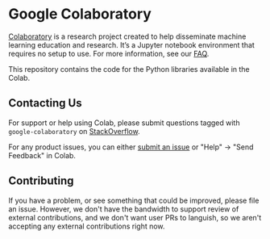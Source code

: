 # Google Colaboratory

[Colaboratory](https://colab.research.google.com) is a research project created
to help disseminate machine learning education and research. It’s a Jupyter
notebook environment that requires no setup to use. For more information, see
our [FAQ](https://research.google.com/colaboratory/faq.html).

This repository contains the code for the Python libraries available in the
Colab.

## Contacting Us

For support or help using Colab, please submit questions tagged with
`google-colaboratory` on
[StackOverflow](https://stackoverflow.com/questions/tagged/google-colaboratory).

For any product issues, you can either
[submit an issue](https://github.com/googlecolab/colabtools/issues) or "Help" ->
"Send Feedback" in Colab.

## Contributing

If you have a problem, or see something that could be improved, please file an
issue. However, we don't have the bandwidth to support review of external
contributions, and we don't want user PRs to languish, so we aren't accepting
any external contributions right now.
